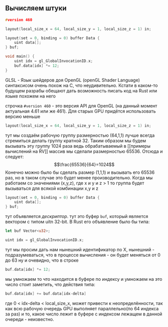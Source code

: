 ## Вычисляем штуки
```C
#version 460

layout(local_size_x = 64, local_size_y = 1, local_size_z = 1) in;

layout(set = 0, binding = 0) buffer Data {
    uint data[];
} buf;

void main() {
    uint idx = gl_GlobalInvocationID.x;
    buf.data[idx] *= 12;
}
```
GLSL - Язык шейдеров доя OpenGL (openGL Shader Language) синтаксисом очень похож на C, что неудивительно. Кстати в каком-то будущем разрабы обещают дать возможность писать код на Rust или языке похожем на него

строчка `#version 460` - это версия API для OpenGL (на данный момент актуальная 4.61 или же 461). Для старых GPU придётся использовать версию меньше

```C
layout(local_size_x = 64, local_size_y = 1, local_size_z = 1) in;
```
тут мы создаём рабочую группу размерностью (64,1,1) лучше всегда стремиться делать группу кратной 32. Таким образом мы будем вызывать эту группу 1024 раза ведь обрабатываемый в [[примеры вычислений на RV]] массив мы сделали размерностью 65536. Отсюда и следует:
$$\frac{65536}{64}=1024$$
Конечно можно было бы сделать размер (1,1,1) и вызывать его 65536 раз, но в таком случае это будет менее производительно. Когда мы работаем со значениями (x,y,z), где x и y и z > 1 то группа будет вызываться для всякой комбинации x,y и z 
```C
layout(set = 0, binding = 0) buffer Data { 
	uint data[]; 
} buf;
```
тут объявляется *дескриптор*. тут это буфер `buf`, который является вектором с типом uitn 32-bit. В Rust его  объявление было бы типа:
```rust
let buf Vector<u32>;
```

```c
uint idx = gl_GlobalInvocationID.x;
```
тут мы просим дать нам нынешний идентификатор по Х, нынешний - подразумеваться, что в процессе вычисления - он будет меняться от 0 до 63
ну и очевидно, что в строке 
```c
buf.data[idx] *= 12;
```
мы умножаем то что находится в буфере по индексу и умножаем на это число
стоит заметить, что действия типа:
```c
buf.data[idx] += buf.data[idx-delta]
```
где  0 < idx-delta < local_size_x,  может привести к неопределённости, так как всю рабочую очередь GPU выполняет параллельно(по 64 индекса за раз) и то, какое число лежит в буфере с индексом лежащем в данной очереди - неизвестно. 